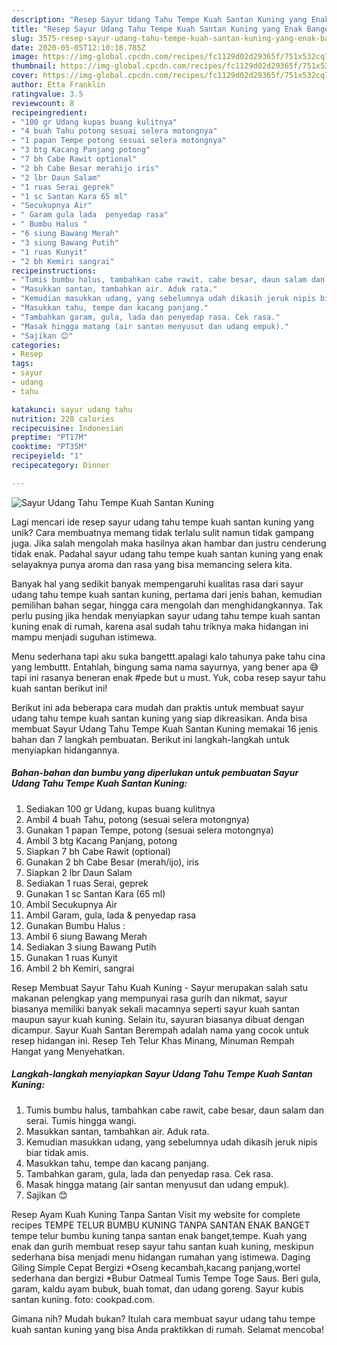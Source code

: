 ```yaml
---
description: "Resep Sayur Udang Tahu Tempe Kuah Santan Kuning yang Enak Banget"
title: "Resep Sayur Udang Tahu Tempe Kuah Santan Kuning yang Enak Banget"
slug: 3575-resep-sayur-udang-tahu-tempe-kuah-santan-kuning-yang-enak-banget
date: 2020-05-05T12:10:18.785Z
image: https://img-global.cpcdn.com/recipes/fc1129d02d29365f/751x532cq70/sayur-udang-tahu-tempe-kuah-santan-kuning-foto-resep-utama.jpg
thumbnail: https://img-global.cpcdn.com/recipes/fc1129d02d29365f/751x532cq70/sayur-udang-tahu-tempe-kuah-santan-kuning-foto-resep-utama.jpg
cover: https://img-global.cpcdn.com/recipes/fc1129d02d29365f/751x532cq70/sayur-udang-tahu-tempe-kuah-santan-kuning-foto-resep-utama.jpg
author: Etta Franklin
ratingvalue: 3.5
reviewcount: 8
recipeingredient:
- "100 gr Udang kupas buang kulitnya"
- "4 buah Tahu potong sesuai selera motongnya"
- "1 papan Tempe potong sesuai selera motongnya"
- "3 btg Kacang Panjang potong"
- "7 bh Cabe Rawit optional"
- "2 bh Cabe Besar merahijo iris"
- "2 lbr Daun Salam"
- "1 ruas Serai geprek"
- "1 sc Santan Kara 65 ml"
- "Secukupnya Air"
- " Garam gula lada  penyedap rasa"
- " Bumbu Halus "
- "6 siung Bawang Merah"
- "3 siung Bawang Putih"
- "1 ruas Kunyit"
- "2 bh Kemiri sangrai"
recipeinstructions:
- "Tumis bumbu halus, tambahkan cabe rawit, cabe besar, daun salam dan serai. Tumis hingga wangi."
- "Masukkan santan, tambahkan air. Aduk rata."
- "Kemudian masukkan udang, yang sebelumnya udah dikasih jeruk nipis biar tidak amis."
- "Masukkan tahu, tempe dan kacang panjang."
- "Tambahkan garam, gula, lada dan penyedap rasa. Cek rasa."
- "Masak hingga matang (air santan menyusut dan udang empuk)."
- "Sajikan 😊"
categories:
- Resep
tags:
- sayur
- udang
- tahu

katakunci: sayur udang tahu 
nutrition: 228 calories
recipecuisine: Indonesian
preptime: "PT17M"
cooktime: "PT35M"
recipeyield: "1"
recipecategory: Dinner

---
```



![Sayur Udang Tahu Tempe Kuah Santan Kuning](https://img-global.cpcdn.com/recipes/fc1129d02d29365f/751x532cq70/sayur-udang-tahu-tempe-kuah-santan-kuning-foto-resep-utama.jpg)

Lagi mencari ide resep sayur udang tahu tempe kuah santan kuning yang unik? Cara membuatnya memang tidak terlalu sulit namun tidak gampang juga. Jika salah mengolah maka hasilnya akan hambar dan justru cenderung tidak enak. Padahal sayur udang tahu tempe kuah santan kuning yang enak selayaknya punya aroma dan rasa yang bisa memancing selera kita.

Banyak hal yang sedikit banyak mempengaruhi kualitas rasa dari sayur udang tahu tempe kuah santan kuning, pertama dari jenis bahan, kemudian pemilihan bahan segar, hingga cara mengolah dan menghidangkannya. Tak perlu pusing jika hendak menyiapkan sayur udang tahu tempe kuah santan kuning enak di rumah, karena asal sudah tahu triknya maka hidangan ini mampu menjadi suguhan istimewa.

Menu sederhana tapi aku suka bangettt.apalagi kalo tahunya pake tahu cina yang lembuttt. Entahlah, bingung sama nama sayurnya, yang bener apa 😅 tapi ini rasanya beneran enak #pede but u must. Yuk, coba resep sayur tahu kuah santan berikut ini!


Berikut ini ada beberapa cara mudah dan praktis untuk membuat sayur udang tahu tempe kuah santan kuning yang siap dikreasikan. Anda bisa membuat Sayur Udang Tahu Tempe Kuah Santan Kuning memakai 16 jenis bahan dan 7 langkah pembuatan. Berikut ini langkah-langkah untuk menyiapkan hidangannya.

<!--inarticleads1-->

##### Bahan-bahan dan bumbu yang diperlukan untuk pembuatan Sayur Udang Tahu Tempe Kuah Santan Kuning:

1. Sediakan 100 gr Udang, kupas buang kulitnya
1. Ambil 4 buah Tahu, potong (sesuai selera motongnya)
1. Gunakan 1 papan Tempe, potong (sesuai selera motongnya)
1. Ambil 3 btg Kacang Panjang, potong
1. Siapkan 7 bh Cabe Rawit (optional)
1. Gunakan 2 bh Cabe Besar (merah/ijo), iris
1. Siapkan 2 lbr Daun Salam
1. Sediakan 1 ruas Serai, geprek
1. Gunakan 1 sc Santan Kara (65 ml)
1. Ambil Secukupnya Air
1. Ambil  Garam, gula, lada &amp; penyedap rasa
1. Gunakan  Bumbu Halus :
1. Ambil 6 siung Bawang Merah
1. Sediakan 3 siung Bawang Putih
1. Gunakan 1 ruas Kunyit
1. Ambil 2 bh Kemiri, sangrai


Resep Membuat Sayur Tahu Kuah Kuning - Sayur merupakan salah satu makanan pelengkap yang mempunyai rasa gurih dan nikmat, sayur biasanya memiliki banyak sekali macamnya seperti sayur kuah santan maupun sayur kuah kuning. Selain itu, sayuran biasanya dibuat dengan dicampur. Sayur Kuah Santan Berempah adalah nama yang cocok untuk resep hidangan ini. Resep Teh Telur Khas Minang, Minuman Rempah Hangat yang Menyehatkan. 

<!--inarticleads2-->

##### Langkah-langkah menyiapkan Sayur Udang Tahu Tempe Kuah Santan Kuning:

1. Tumis bumbu halus, tambahkan cabe rawit, cabe besar, daun salam dan serai. Tumis hingga wangi.
1. Masukkan santan, tambahkan air. Aduk rata.
1. Kemudian masukkan udang, yang sebelumnya udah dikasih jeruk nipis biar tidak amis.
1. Masukkan tahu, tempe dan kacang panjang.
1. Tambahkan garam, gula, lada dan penyedap rasa. Cek rasa.
1. Masak hingga matang (air santan menyusut dan udang empuk).
1. Sajikan 😊


Resep Ayam Kuah Kuning Tanpa Santan Visit my website for complete recipes TEMPE TELUR BUMBU KUNING TANPA SANTAN ENAK BANGET tempe telur bumbu kuning tanpa santan enak banget,tempe. Kuah yang enak dan gurih membuat resep sayur tahu santan kuah kuning, meskipun sederhana bisa menjadi menu hidangan rumahan yang istimewa. Daging Giling Simple Cepat Bergizi *Oseng kecambah,kacang panjang,wortel sederhana dan bergizi *Bubur Oatmeal Tumis Tempe Toge Saus. Beri gula, garam, kaldu ayam bubuk, buah tomat, dan udang goreng. Sayur kubis santan kuning. foto: cookpad.com. 

Gimana nih? Mudah bukan? Itulah cara membuat sayur udang tahu tempe kuah santan kuning yang bisa Anda praktikkan di rumah. Selamat mencoba!
